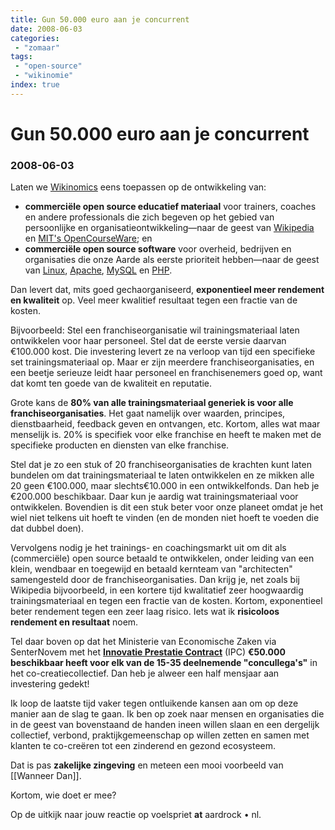 ```yaml
---
title: Gun 50.000 euro aan je concurrent
date: 2008-06-03
categories:
 - "zomaar"
tags:
 - "open-source"
 - "wikinomie"
index: true
---
```


# Gun 50.000 euro aan je concurrent
### 2008-06-03

Laten we [Wikinomics](http://en.wikipedia.org/wiki/Wikinomics) eens toepassen op de ontwikkeling van:
- **commerciële open source educatief materiaal** voor trainers, coaches en andere professionals die zich begeven op het gebied van persoonlijke en organisatieontwikkeling—naar de geest van [Wikipedia](http://wikipedia.org/) en [MIT's OpenCourseWare](http://www.core.org.cn/OcwWeb/); en
- **commerciële open source software** voor overheid, bedrijven en organisaties die onze Aarde als eerste prioriteit hebben—naar de geest van [Linux](http://nl.wikipedia.org/wiki/Linux), [Apache](http://nl.wikipedia.org/wiki/Apache_%28webserver%29), [MySQL](http://nl.wikipedia.org/wiki/MySQL) en [PHP](http://nl.wikipedia.org/wiki/PHP).

Dan levert dat, mits goed gechaorganiseerd, **exponentieel meer rendement en kwaliteit** op. Veel meer kwalitief resultaat tegen een fractie van de kosten. <!--more-->

Bijvoorbeeld: Stel een franchiseorganisatie wil trainingsmateriaal laten ontwikkelen voor haar personeel. Stel dat de eerste versie daarvan €100.000 kost. Die investering levert ze na verloop van tijd een specifieke set trainingsmateriaal op. Maar er zijn meerdere franchiseorganisaties, en een beetje serieuze leidt haar personeel en franchisenemers goed op, want dat komt ten goede van de kwaliteit en reputatie.

Grote kans de **80% van alle trainingsmateriaal generiek is voor alle franchiseorganisaties**. Het gaat namelijk over waarden, principes, dienstbaarheid, feedback geven en ontvangen, etc. Kortom, alles wat maar menselijk is. 20% is specifiek voor elke franchise en heeft te maken met de specifieke producten en diensten van elke franchise.

Stel dat je zo een stuk of 20 franchiseorganisaties de krachten kunt laten bundelen om dat trainingsmateriaal te laten ontwikkelen en ze mikken alle 20 geen €100.000, maar slechts€10.000 in een ontwikkelfonds. Dan heb je €200.000 beschikbaar. Daar kun je aardig wat trainingsmateriaal voor ontwikkelen. Bovendien is dit een stuk beter voor onze planeet omdat je het wiel niet telkens uit hoeft te vinden (en de monden niet hoeft te voeden die dat dubbel doen).

Vervolgens nodig je het trainings- en coachingsmarkt uit om dit als (commerciële) open source betaald te ontwikkelen, onder leiding van een klein, wendbaar en toegewijd en betaald kernteam van "architecten" samengesteld door de franchiseorganisaties. Dan krijg je, net zoals bij Wikipedia bijvoorbeeld, in een kortere tijd kwalitatief zeer hoogwaardig trainingsmateriaal en tegen een fractie van de kosten. Kortom, exponentieel beter rendement tegen een zeer laag risico. Iets wat ik **risicoloos rendement en resultaat** noem.

Tel daar boven op dat het Ministerie van Economische Zaken via SenterNovem met het **[Innovatie Prestatie Contract](http://www.senternovem.nl/IPC/)** (IPC) **€50.000 beschikbaar heeft voor elk van de 15-35 deelnemende "concullega's"** in het co-creatiecollectief. Dan heb je alweer een half mensjaar aan investering gedekt!

Ik loop de laatste tijd vaker tegen ontluikende kansen aan om op deze manier aan de slag te gaan. Ik ben op zoek naar mensen en organisaties die in de geest van bovenstaand de handen ineen willen slaan en een dergelijk collectief, verbond, praktijkgemeenschap op willen zetten en samen met klanten te co-creëren tot een zinderend en gezond ecosysteem.

Dat is pas **zakelijke zingeving** en meteen een mooi voorbeeld van [[Wanneer Dan]].

Kortom, wie doet er mee?

Op de uitkijk naar jouw reactie op voelspriet **at** aardrock • nl.
